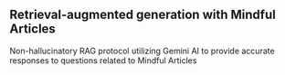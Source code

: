 ## Retrieval-augmented generation with Mindful Articles
Non-hallucinatory RAG protocol utilizing Gemini AI to provide accurate responses to questions related to Mindful Articles
